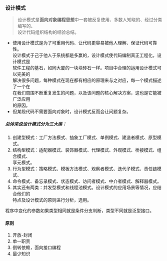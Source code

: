 
### 设计模式

> 设计模式是**面向对象编程思想**中一套被反复使用、多数人知晓的、经过分类编写的、  
> 设计代码组织结构的经验总结。  

- 使用设计模式是为了可重用代码、让代码更容易被他人理解、保证代码可靠性。  
  设计模式于己于他人于系统都是多赢的，设计模式使代码编制真正工程化，设计模式是  
  软件工程的基石，如同大厦的一块块砖石一样。项目中合理的运用设计模式可以完美的  
  解决很多问题，每种模式在现在都有相应的原理来与之对应，每一个模式描述了一个在  
  在我们周围不断重复发生的问题，以及该问题的核心解决方案，这也是它能被广泛应用  
  的原因。  
- 但某段代码不需要面向对象时，设计模式反而会让问题复杂。


##### 总体来说设计模式分为三大类：  

1. 创建型模式：工厂方法模式、抽象工厂模式、单例模式、建造者模式、原型模式。  
2. 结构型模式：适配器模式、装饰器模式、代理模式、外观模式、桥接模式、组合模式、  
享元模式。  
3. 行为型模式：策略模式、模板方法模式、观察者模式、迭代子模式、责任链模式、  
4. 命令模式、备忘录模式、状态模式、访问者模式、中介者模式、解释器模式。  
5. 其实还有两类：并发型模式和线程池模式。设计模式的应用场景等情况，应结合他们的  
特点及设计模式的原则进行分析，选用。



程序中变化的参数如果类型相同就是条件分支判断，类型不同就是泛型接口。


#### 原则
1. 开放-封闭
2. 单一职责
3. 倒转依赖，面向接口编程
4. 最少知识
